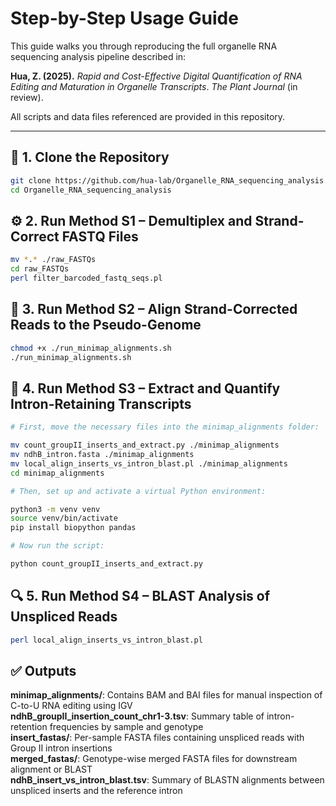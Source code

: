 # Step-by-Step Usage Guide

This guide walks you through reproducing the full organelle RNA sequencing analysis pipeline described in:

**Hua, Z. (2025).** _Rapid and Cost-Effective Digital Quantification of RNA Editing and Maturation in Organelle Transcripts_. *The Plant Journal* (in review).

All scripts and data files referenced are provided in this repository.

---

## 📁 1. Clone the Repository
```bash
git clone https://github.com/hua-lab/Organelle_RNA_sequencing_analysis.git
cd Organelle_RNA_sequencing_analysis
```

## ⚙️ 2. Run Method S1 – Demultiplex and Strand-Correct FASTQ Files
```bash
mv *.* ./raw_FASTQs
cd raw_FASTQs
perl filter_barcoded_fastq_seqs.pl
```

## 🧬 3. Run Method S2 – Align Strand-Corrected Reads to the Pseudo-Genome
```bash
chmod +x ./run_minimap_alignments.sh
./run_minimap_alignments.sh
```

## 🧪 4. Run Method S3 – Extract and Quantify Intron-Retaining Transcripts
```bash
# First, move the necessary files into the minimap_alignments folder:

mv count_groupII_inserts_and_extract.py ./minimap_alignments
mv ndhB_intron.fasta ./minimap_alignments
mv local_align_inserts_vs_intron_blast.pl ./minimap_alignments
cd minimap_alignments

# Then, set up and activate a virtual Python environment:

python3 -m venv venv
source venv/bin/activate
pip install biopython pandas

# Now run the script:

python count_groupII_inserts_and_extract.py
```

## 🔍 5. Run Method S4 – BLAST Analysis of Unspliced Reads
```bash
perl local_align_inserts_vs_intron_blast.pl
```

## ✅ Outputs

**minimap_alignments/**: Contains BAM and BAI files for manual inspection of C-to-U RNA editing using IGV  
**ndhB_groupII_insertion_count_chr1-3.tsv**: Summary table of intron-retention frequencies by sample and genotype  
**insert_fastas/**: Per-sample FASTA files containing unspliced reads with Group II intron insertions  
**merged_fastas/**: Genotype-wise merged FASTA files for downstream alignment or BLAST  
**ndhB_insert_vs_intron_blast.tsv**: Summary of BLASTN alignments between unspliced inserts and the reference intron  



